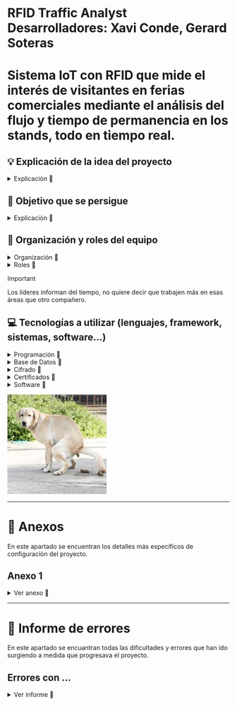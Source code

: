 # RFID Traffic Analyst <br> Desarrolladores: Xavi Conde, Gerard Soteras
# Sistema IoT con RFID que mide el interés de visitantes en ferias comerciales mediante el análisis del flujo y tiempo de permanencia en los stands, todo en tiempo real.
## 💡  Explicación de la idea del proyecto
<details>
  <summary>Explicación 🔽</summary>
  
  En este proyecto exploraremos el mundo de los dispositivos IoT y la tecnología de transmisión por radiofrecuencia. Abordaremos temas como las ondas de radio y los distintos tipos de frecuencias existentes, en un ámbito innovador y en continuo desarrollo como el de los dispositivos IoT. Para ello, hemos optado por trabajar con la tecnología RFID, que combina los aspectos técnicos que buscamos analizar y desarrollar en este proyecto.
  
El objetivo principal es diseñar un sistema IoT para recopilar información en ferias comerciales, proporcionando a las empresas datos valiosos sobre el interés que generan entre los asistentes. Este sistema permitirá realizar un conteo preciso de las personas que se aproximan a cada puesto, así como medir el tiempo que permanecen en ellos. Además, la información recopilada se utilizará para obtener una visión general de los intereses del público, ayudando a las empresas a comprender mejor las preferencias de la población.

El sistema funcionará de la siguiente manera: a los participantes se les proporcionarán etiquetas RFID pasivas, que serán detectadas por antenas RFID estratégicamente colocadas en el recinto. Estas antenas, conectadas a un lector RFID integrado en una Raspberry Pi, ampliarán el alcance de la señal según el tamaño del espacio. Los datos recopilados en tiempo real serán almacenados en una base de datos para su posterior análisis, generando informes que permitirán interpretar las preferencias del público y optimizar futuras estrategias.
 
</details>

## 🎯  Objetivo que se persigue
<details>
  <summary>Explicación 🔽</summary>


*Con todo esto hemos realizado la siguiente estructura, donde resume los objetivos que buscaremos cumplir.*

- **1 (Objetivo General)** - Gestionar contraseñas de manera sencilla y segura
- - **1.1 (Objetivo Específico)** - Programar un gestor de contraseñas  
- - - **1.1.1 (Objetivo Operativo)** - Aplicar los conceptos aprendidos  
- - **1.2 (Objetivo Específico)** - Potenciar la sencillez y la seguridad  
- - - **1.2.1 (Objetivo Operativo)** - Desarrollar un front-end intuitivo  
- - - **1.2.2 (Objetivo Operativo)** - Desarrollar un back-end seguro  

- **2 (Objetivo General)** - Aumentar nuestros conocimientos  
- - **2.1 (Objetivo Específico)** - Alcanzar ámbitos y conceptos nuevos  
- - - **2.1.1 (Objetivo Operativo)** - Hacer un trabajo personal extraescolar, para adquirir nuevos conocimientos teóricos  
- - - **2.1.2 (Objetivo Operativo)** - Proponernos retos grupales, para mantener una buena línea de aprendizaje

</details>

## 📝  Organización y roles del equipo
<details>
  <summary>Organización 🔽</summary>
  Al ser un grupo que en el primer año del grado ya trabajamos juntos en varios proyectos, la organización resultó sencilla.
  Hemos decidido que todos haremos de todo, pero cada uno tendrá un rol de “líder” en cada apartado en el que hemos distribuido el proyecto, este líder será el encargado únicamente de marcar el ritmo y de comunicar al resto del grupo cómo vamos en relación con los objetivos y fechas acordados al inicio.
  Al final de cada clase se pondrá en común el trabajo de cada integrante, con el objetivo de que todas las personas en todo momento sepan que se ha hecho ese día y si algún día hay una baja, que se pueda seguir trabajando con normalidad.
  En el aspecto de las tareas, todos haremos todas las tareas, sin excepción.
</details>

<details>
  <summary>Roles 🔽</summary>  
  
  - Xavi - Programación, Proxmox, gestores de tareas y escritos (GitHub)
  - Gerard - BBDD, Hardware, Redes, escritos (GitHub)
</details>

> [!IMPORTANT]
> Los líderes informan del tiempo, no quiere decir que trabajen más en esas áreas que otro compañero.

## 💻  Tecnologías a utilizar (lenguajes, framework, sistemas, software...)
<details>
  <summary>Programación 🔽</summary>

   - JavaScript
   - Node.JS
   - Python
</details>

<details>
  <summary>Base de Datos 🔽</summary>
  
  - Google Firebase
</details>

<details>
  <summary>Cifrado 🔽</summary>
  
  En nuestro proyecto hemos elegido estas opciones de cifrado:
  - FALTA DECIDIR
</details>

<details>
  <summary>Certificados 🔽</summary>
  
  - OpenSSL -> TLS (de manera interna). 
  - Cloudflare SSL (de manera externa).
</details>

<details>
  <summary>Software 🔽</summary>
  
  - Visual Studio
  - Trello
  - GitHub
</details>

![perro](/assets/images.jpg)


<hr>

# 📎 Anexos
En este apartado se encuentran los detalles más específicos de configuración del proyecto.

## Anexo 1
<details>
  <summary>Ver anexo 🔽</summary>
</details>

<hr>

# 🚩 Informe de errores
En este apartado se encuantran todas las dificultades y errores que han ido surgiendo a medida que progresava el proyecto.

## Errores con ...
<details>
  <summary>Ver informe 🔽</summary>
</details>
